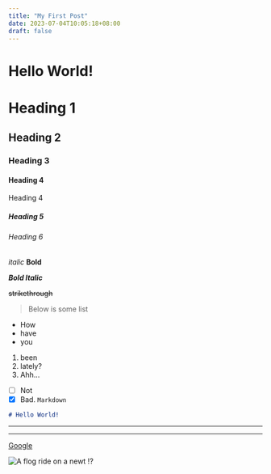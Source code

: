 ```yaml
---
title: "My First Post"
date: 2023-07-04T10:05:18+08:00
draft: false 	
---
```

# Hello World!
# Heading 1
## Heading 2
### Heading 3
#### Heading 4
Heading 4
##### Heading 5
###### Heading 6
*italic*
**Bold**

_**Bold Italic**_

~~strikethrough~~
> Below is some list
> 
- How
- have
- you
1. been
2. lately?
3. Ahh...
- [ ]  Not
- [X] Bad.
`Markdown`

```Markdown = 
# Hello World!
``` 

---

***
[Google](https://www.google.com.tw/?hl=zh_TW)

![A flog ride on a newt !?](
https://media.giphy.com/media/FydJitsmqgIOEaDZnR/giphy.gif
)